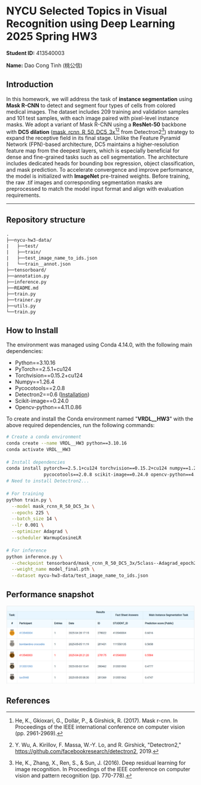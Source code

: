 # NYCU Selected Topics in Visual Recognition using Deep Learning 2025 Spring HW3

**Student ID:** 413540003

**Name:** Dao Cong Tinh (桃公信)

## Introduction

In this homework, we will address the task of **instance segmentation** using **Mask R-CNN** to detect and segment four types of cells from colored medical images. The dataset includes 209 training and validation samples and 101 test samples, with each image paired with pixel-level instance masks. We adopt a variant of Mask R-CNN using a **ResNet-50** backbone with **DC5 dilation** ([mask\_rcnn\_R\_50\_DC5\_3x](https://github.com/facebookresearch/detectron2/blob/main/configs/COCO-InstanceSegmentation/mask_rcnn_R_50_DC5_3x.yaml)[^1][^2] from Detectron2[^3]) strategy to expand the receptive field in its final stage. Unlike the Feature Pyramid Network (FPN)-based architecture, DC5 maintains a higher-resolution feature map from the deepest layers, which is especially beneficial for dense and fine-grained tasks such as cell segmentation. The architecture includes dedicated heads for bounding box regression, object classification, and mask prediction. To accelerate convergence and improve performance, the model is initialized with **ImageNet** pre-trained weights. Before training, the raw .tif images and corresponding segmentation masks are preprocessed to match the model input format and align with evaluation requirements.


---

## Repository structure
    .
    ├──nycu-hw3-data/
    |   ├──test/
    |   ├──train/
    |   ├──test_image_name_to_ids.json
    |   └──train__annot.json
    ├──tensorboard/
    ├──annotation.py
    ├──inference.py
    ├──README.md
    ├──train.py
    ├──trainer.py
    ├──utils.py
    └──train.py

## How to Install

The environment was managed using Conda 4.14.0, with the following main dependencies:
- Python==3.10.16
- PyTorch==2.5.1+cu124
- Torchvision==0.15.2+cu124
- Numpy==1.26.4
- Pycocotools==2.0.8
- Detectron2==0.6 ([Installation](https://detectron2.readthedocs.io/en/latest/tutorials/install.html))
- Scikit-image==0.24.0
- Opencv-python==4.11.0.86

To create and install the Conda environment named "**VRDL__HW3**" with the above required dependencies, run the following commands:
```bash
# Create a conda environment
conda create --name VRDL__HW3 python==3.10.16
conda activate VRDL__HW3

# Install dependencies
conda install pytorch==2.5.1+cu124 torchvision==0.15.2+cu124 numpy==1.26.4 \
              pycocotools==2.0.8 scikit-image==0.24.0 opencv-python==4.11.0.86
# Need to install Detectron2...

# For training
python train.py \
  --model mask_rcnn_R_50_DC5_3x \
  --epochs 225 \
  --batch_size 14 \
  --lr 0.001 \
  --optimizer Adagrad \
  --scheduler WarmupCosineLR

# For inference
python inference.py \
  --checkpoint tensorboard/mask_rcnn_R_50_DC5_3x/5class--Adagrad_epoch225_bs14_lr0.001_WarmupCosineLR_df0.1__cuda1 \
  --weight_name model_final.pth \
  --dataset nycu-hw3-data/test_image_name_to_ids.json
```
## Performance snapshot
![leaderboard](leaderboard.png)

## References
[^1]: He, K., Gkioxari, G., Dollár, P., & Girshick, R. (2017). Mask r-cnn. In Proceedings of the IEEE international conference on computer vision (pp. 2961-2969).

[^2]: Y. Wu, A. Kirillov, F. Massa, W.-Y. Lo, and R. Girshick, "Detectron2," https://github.com/facebookresearch/detectron2, 2019.

[^3]: He, K., Zhang, X., Ren, S., & Sun, J. (2016). Deep residual learning for image recognition. In Proceedings of the IEEE conference on computer vision and pattern recognition (pp. 770-778).